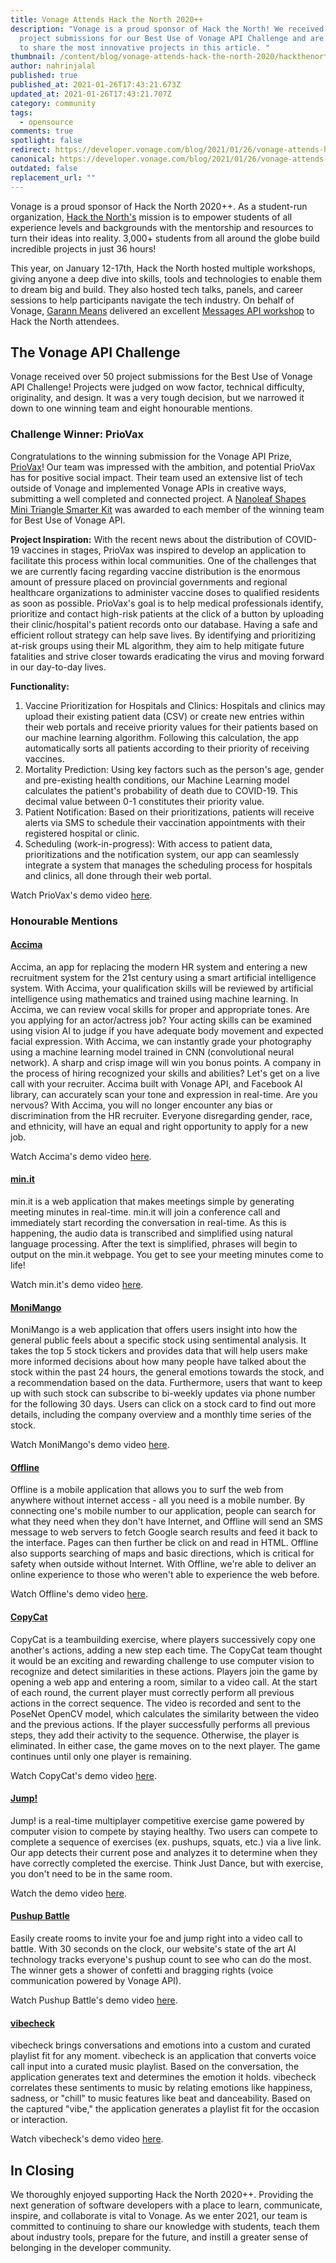 ```yaml
---
title: Vonage Attends Hack the North 2020++
description: "Vonage is a proud sponsor of Hack the North! We received 50+
  project submissions for our Best Use of Vonage API Challenge and are excited
  to share the most innovative projects in this article. "
thumbnail: /content/blog/vonage-attends-hack-the-north-2020/hackthenorth1200x600.png
author: nahrinjalal
published: true
published_at: 2021-01-26T17:43:21.673Z
updated_at: 2021-01-26T17:43:21.707Z
category: community
tags:
  - opensource
comments: true
spotlight: false
redirect: https://developer.vonage.com/blog/2021/01/26/vonage-attends-hack-the-north-2020
canonical: https://developer.vonage.com/blog/2021/01/26/vonage-attends-hack-the-north-2020
outdated: false
replacement_url: ""
---
```

Vonage is a proud sponsor of Hack the North 2020++. As a student-run organization, [Hack the North's](https://hackthenorth.com/) mission is to empower students of all experience levels and backgrounds with the mentorship and resources to turn their ideas into reality. 3,000+ students from all around the globe build incredible projects in just 36 hours!

This year, on January 12-17th, Hack the North hosted multiple workshops, giving anyone a deep dive into skills, tools and technologies to enable them to dream big and build. They also hosted tech talks, panels, and career sessions to help participants navigate the tech industry. On behalf of Vonage, [Garann Means](https://twitter.com/garannm) delivered an excellent [Messages API workshop](https://drive.google.com/file/d/1aGMVoKa_bWxfWjlNx2BUNlWJOcEj_J9L/view?usp=sharing) to Hack the North attendees.

## The Vonage API Challenge

Vonage received over 50 project submissions for the Best Use of Vonage API Challenge! Projects were judged on wow factor, technical difficulty, originality, and design. It was a very tough decision, but we narrowed it down to one winning team and eight honourable mentions.

### Challenge Winner: PrioVax

Congratulations to the winning submission for the Vonage API Prize, [PrioVax](https://devpost.com/software/priovax)! Our team was impressed with the ambition, and potential PrioVax has for positive social impact. Their team used an extensive list of tech outside of Vonage and implemented Vonage APIs in creative ways, submitting a well completed and connected project. A [Nanoleaf Shapes Mini Triangle Smarter Kit](https://ca-shop.nanoleaf.me/collections/5-0-shapes-all/products/nanoleaf-shapes-mini-triangle-smarter-kit) was awarded to each member of the winning team for Best Use of Vonage API.

**Project Inspiration:**
With the recent news about the distribution of COVID-19 vaccines in stages, PrioVax was inspired to develop an application to facilitate this process within local communities. One of the challenges that we are currently facing regarding vaccine distribution is the enormous amount of pressure placed on provincial governments and regional healthcare organizations to administer vaccine doses to qualified residents as soon as possible. PrioVax's goal is to help medical professionals identify, prioritize and contact high-risk patients at the click of a button by uploading their clinic/hospital's patient records onto our database. Having a safe and efficient rollout strategy can help save lives. By identifying and prioritizing at-risk groups using their ML algorithm, they aim to help mitigate future fatalities and strive closer towards eradicating the virus and moving forward in our day-to-day lives.

**Functionality:**

1. Vaccine Prioritization for Hospitals and Clinics:
   Hospitals and clinics may upload their existing patient data (CSV) or create new entries within their web portals and receive priority values for their patients based on our machine learning algorithm. Following this calculation, the app automatically sorts all patients according to their priority of receiving vaccines.
2. Mortality Prediction:
   Using key factors such as the person's age, gender and pre-existing health conditions, our Machine Learning model calculates the patient's probability of death due to COVID-19. This decimal value between 0-1 constitutes their priority value.
3. Patient Notification:
   Based on their prioritizations, patients will receive alerts via SMS to schedule their vaccination appointments with their registered hospital or clinic.
4. Scheduling (work-in-progress):
   With access to patient data, prioritizations and the notification system, our app can seamlessly integrate a system that manages the scheduling process for hospitals and clinics, all done through their web portal.

Watch PrioVax's demo video [here](https://youtu.be/8CBEAPFUimw).

### Honourable Mentions

#### **[Accima](https://devpost.com/software/accima)**

Accima, an app for replacing the modern HR system and entering a new recruitment system for the 21st century using a smart artificial intelligence system. With Accima, your qualification skills will be reviewed by artificial intelligence using mathematics and trained using machine learning. In Accima, we can review vocal skills for proper and appropriate tones. Are you applying for an actor/actress job? Your acting skills can be examined using vision AI to judge if you have adequate body movement and expected facial expression. With Accima, we can instantly grade your photography using a machine learning model trained in CNN (convolutional neural network). A sharp and crisp image will win you bonus points. A company in the process of hiring recognized your skills and abilities? Let's get on a live call with your recruiter. Accima built with Vonage API, and Facebook AI library, can accurately scan your tone and expression in real-time. Are you nervous? With Accima, you will no longer encounter any bias or discrimination from the HR recruiter. Everyone disregarding gender, race, and ethnicity, will have an equal and right opportunity to apply for a new job.

Watch Accima's demo video [here](https://youtu.be/_NsiFr3LssQ).

#### **[min.it](https://devpost.com/software/min-it)**

min.it is a web application that makes meetings simple by generating meeting minutes in real-time. min.it will join a conference call and immediately start recording the conversation in real-time. As this is happening, the audio data is transcribed and simplified using natural language processing. After the text is simplified, phrases will begin to output on the min.it webpage. You get to see your meeting minutes come to life!

Watch min.it's demo video [here](https://youtu.be/bWa_NVMFy4Q).

#### **[MoniMango](https://devpost.com/software/monimango)**

MoniMango is a web application that offers users insight into how the general public feels about a specific stock using sentimental analysis. It takes the top 5 stock tickers and provides data that will help users make more informed decisions about how many people have talked about the stock within the past 24 hours, the general emotions towards the stock, and a recommendation based on the data. Furthermore, users that want to keep up with such stock can subscribe to bi-weekly updates via phone number for the following 30 days. Users can click on a stock card to find out more details, including the company overview and a monthly time series of the stock.

Watch MoniMango's demo video [here](https://youtu.be/PxVaz5ZBxB0).

#### **[Offline](https://devpost.com/software/offline-d0oeaw)**

Offline is a mobile application that allows you to surf the web from anywhere without internet access - all you need is a mobile number. By connecting one's mobile number to our application, people can search for what they need when they don't have Internet, and Offline will send an SMS message to web servers to fetch Google search results and feed it back to the interface. Pages can then further be click on and read in HTML. Offline also supports searching of maps and basic directions, which is critical for safety when outside without Internet. With Offline, we're able to deliver an online experience to those who weren't able to experience the web before.

Watch Offline's demo video [here](https://youtu.be/GPt7LRLAbTo).

#### **[CopyCat](https://devpost.com/software/jump-ar5890)**

CopyCat is a teambuilding exercise, where players successively copy one another's actions, adding a new step each time. The CopyCat team thought it would be an exciting and rewarding challenge to use computer vision to recognize and detect similarities in these actions. Players join the game by opening a web app and entering a room, similar to a video call. At the start of each round, the current player must correctly perform all previous actions in the correct sequence. The video is recorded and sent to the PoseNet OpenCV model, which calculates the similarity between the video and the previous actions. If the player successfully performs all previous steps, they add their activity to the sequence. Otherwise, the player is eliminated. In either case, the game moves on to the next player. The game continues until only one player is remaining.

Watch CopyCat's demo video [here](https://youtu.be/vibnnIq6-ug).

#### **[Jump!](https://devpost.com/software/jump-ar5890)**

Jump! is a real-time multiplayer competitive exercise game powered by computer vision to compete by staying healthy. Two users can compete to complete a sequence of exercises (ex. pushups, squats, etc.) via a live link. Our app detects their current pose and analyzes it to determine when they have correctly completed the exercise. Think Just Dance, but with exercise, you don't need to be in the same room.

Watch the demo video [here](https://youtu.be/v8Utv2Ltc1k).

#### **[Pushup Battle](https://devpost.com/software/pushup-battle)**

Easily create rooms to invite your foe and jump right into a video call to battle. With 30 seconds on the clock, our website's state of the art AI technology tracks everyone's pushup count to see who can do the most. The winner gets a shower of confetti and bragging rights (voice communication powered by Vonage API).

Watch Pushup Battle's demo video [here](https://youtu.be/bl0-jvEkSmQ).

#### **[vibecheck](https://devpost.com/software/vibecheck-7tq8n1)**

vibecheck brings conversations and emotions into a custom and curated playlist fit for any moment. vibecheck is an application that converts voice call input into a curated music playlist. Based on the conversation, the application generates text and determines the emotion it holds. vibecheck correlates these sentiments to music by relating emotions like happiness, sadness, or "chill" to music features like beat and danceability. Based on the captured "vibe," the application generates a playlist fit for the occasion or interaction.

Watch vibecheck's demo video [here](https://youtu.be/tk9hegvAjGg).

## In Closing

We thoroughly enjoyed supporting Hack the North 2020++. Providing the next generation of software developers with a place to learn, communicate, inspire, and collaborate is vital to Vonage. As we enter 2021, our team is committed to continuing to share our knowledge with students, teach them about industry tools, prepare for the future, and instill a greater sense of belonging in the developer community.